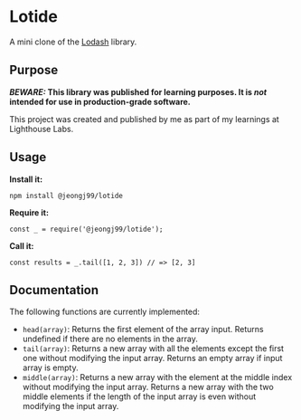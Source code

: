 # Lotide

A mini clone of the [Lodash](https://lodash.com) library.

## Purpose

**_BEWARE:_ This library was published for learning purposes. It is _not_ intended for use in production-grade software.**

This project was created and published by me as part of my learnings at Lighthouse Labs. 

## Usage

**Install it:**

`npm install @jeongj99/lotide`

**Require it:**

`const _ = require('@jeongj99/lotide');`

**Call it:**

`const results = _.tail([1, 2, 3]) // => [2, 3]`

## Documentation

The following functions are currently implemented:

* `head(array)`: Returns the first element of the array input. Returns undefined if there are no elements in the array.
* `tail(array)`: Returns a new array with all the elements except the first one without modifying the input array. Returns an empty array if input array is empty.
* `middle(array)`: Returns a new array with the element at the middle index without modifying the input array. Returns a new array with the two middle elements if the length of the input array is even without modifying the input array.